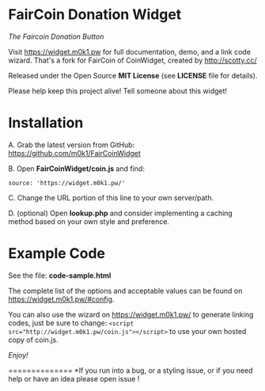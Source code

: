 FairCoin Donation Widget
==============

*The Faircoin Donation Button*

Visit https://widget.m0k1.pw for full documentation, demo, and a link code wizard.
That's a fork for FairCoin of CoinWidget, created by http://scotty.cc/

Released under the Open Source **MIT License** (see **LICENSE** file for details).

Please help keep this project alive! Tell someone about this widget! 

Installation
==============
A. Grab the latest version from GitHub: https://github.com/m0k1/FairCoinWidget

B. Open **FairCoinWidget/coin.js** and find:

	source: 'https://widget.m0k1.pw/'

C. Change the URL portion of this line to your own server/path.

D. (optional) Open **lookup.php** and consider implementing a caching method based on your own style and preference.


Example Code
==============

See the file: **code-sample.html**

The complete list of the options and acceptable values can be found on https://widget.m0k1.pw/#config.

You can also use the wizard on https://widget.m0k1.pw/ to generate linking codes, just be sure to change: `<script src="http://widget.m0k1.pw/coin.js"></script>` to use your own hosted copy of coin.js.

*Enjoy!*


==============
*If you run into a bug, or a styling issue, or if you need help or have an idea please open issue !
